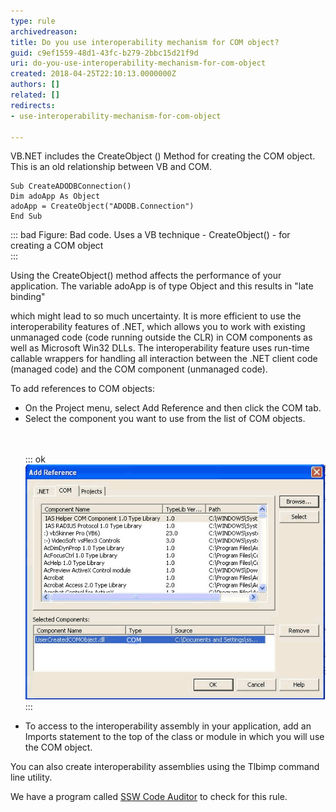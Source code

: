 ```yaml
---
type: rule
archivedreason: 
title: Do you use interoperability mechanism for COM object?
guid: c9ef1559-48d1-43fc-b279-2bbc15d21f9d
uri: do-you-use-interoperability-mechanism-for-com-object
created: 2018-04-25T22:10:13.0000000Z
authors: []
related: []
redirects:
- use-interoperability-mechanism-for-com-object

---
```


VB.NET includes the CreateObject () Method for creating the COM object. This is an old relationship between VB and COM.

<!--endintro-->



```
Sub CreateADODBConnection()
Dim adoApp As Object
adoApp = CreateObject("ADODB.Connection")
End Sub
```



::: bad
Figure: Bad code. Uses a VB technique - CreateObject() - for creating a COM object  
:::

Using the CreateObject() method affects the performance of your application. The variable adoApp is of type Object and this results in "late binding"

which might lead to so much uncertainty. It is more efficient to use the interoperability features of .NET, which allows you to work with existing
unmanaged code (code running outside the CLR) in COM components as well as Microsoft Win32 DLLs. The interoperability feature uses run-time
callable wrappers for handling all interaction between the .NET client code (managed code) and the COM component (unmanaged code).

To add references to COM objects:

* On the Project menu, select Add Reference and then click the COM tab.
* Select the component you want to use from the list of COM objects.<dl class="image"><br><br>::: ok  <br>![](UserCOM.gif)  <br>:::<br></dl>
* To access to the interoperability assembly in your application, add an Imports statement to the top of the class or module in which you will
use the COM object.


You can also create interoperability assemblies using the Tlbimp command line utility.



We have a program called [SSW Code Auditor](https://www.ssw.com.au/ssw/CodeAuditor/Rules.aspx#Interoper) to check for this rule.
